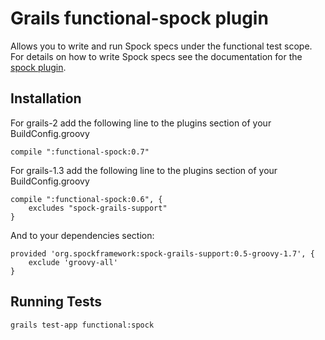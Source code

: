 Grails functional-spock plugin
==============================

Allows you to write and run Spock specs under the functional test scope.
For details on how to write Spock specs see the documentation for the [spock plugin](http://grails.org/plugin/spock).

Installation
------------

For grails-2 add the following line to the plugins section of your BuildConfig.groovy

    compile ":functional-spock:0.7"

For grails-1.3 add the following line to the plugins section of your BuildConfig.groovy

    compile ":functional-spock:0.6", {
        excludes "spock-grails-support"
    }

And to your dependencies section:

    provided 'org.spockframework:spock-grails-support:0.5-groovy-1.7', {
        exclude 'groovy-all'
    }

Running Tests
-------------

    grails test-app functional:spock

